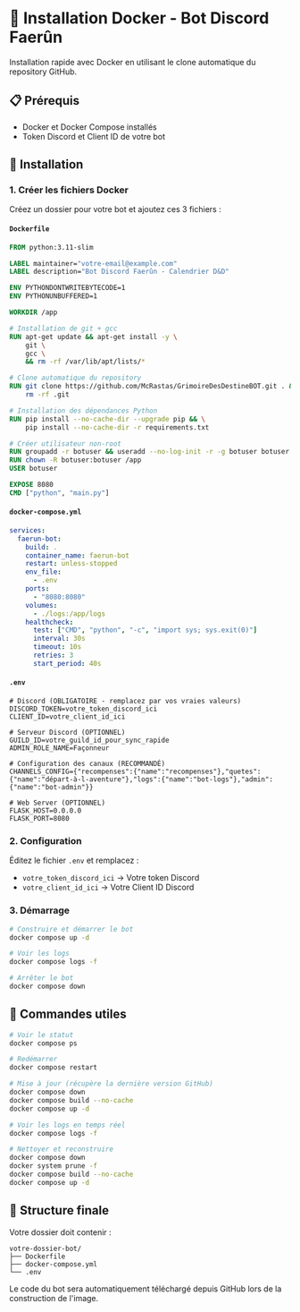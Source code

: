 # 🐳 Installation Docker - Bot Discord Faerûn

Installation rapide avec Docker en utilisant le clone automatique du repository GitHub.

## 📋 Prérequis

- Docker et Docker Compose installés
- Token Discord et Client ID de votre bot

## 🚀 Installation

### 1. Créer les fichiers Docker

Créez un dossier pour votre bot et ajoutez ces 3 fichiers :

#### `Dockerfile`
```dockerfile
FROM python:3.11-slim

LABEL maintainer="votre-email@example.com"
LABEL description="Bot Discord Faerûn - Calendrier D&D"

ENV PYTHONDONTWRITEBYTECODE=1
ENV PYTHONUNBUFFERED=1

WORKDIR /app

# Installation de git + gcc
RUN apt-get update && apt-get install -y \
    git \
    gcc \
    && rm -rf /var/lib/apt/lists/*

# Clone automatique du repository
RUN git clone https://github.com/McRastas/GrimoireDesDestineBOT.git . && \
    rm -rf .git

# Installation des dépendances Python
RUN pip install --no-cache-dir --upgrade pip && \
    pip install --no-cache-dir -r requirements.txt

# Créer utilisateur non-root
RUN groupadd -r botuser && useradd --no-log-init -r -g botuser botuser
RUN chown -R botuser:botuser /app
USER botuser

EXPOSE 8080
CMD ["python", "main.py"]
```

#### `docker-compose.yml`
```yaml
services:
  faerun-bot:
    build: .
    container_name: faerun-bot
    restart: unless-stopped
    env_file:
      - .env
    ports:
      - "8080:8080"
    volumes:
      - ./logs:/app/logs
    healthcheck:
      test: ["CMD", "python", "-c", "import sys; sys.exit(0)"]
      interval: 30s
      timeout: 10s
      retries: 3
      start_period: 40s
```

#### `.env`
```env
# Discord (OBLIGATOIRE - remplacez par vos vraies valeurs)
DISCORD_TOKEN=votre_token_discord_ici
CLIENT_ID=votre_client_id_ici

# Serveur Discord (OPTIONNEL)
GUILD_ID=votre_guild_id_pour_sync_rapide
ADMIN_ROLE_NAME=Façonneur

# Configuration des canaux (RECOMMANDÉ)
CHANNELS_CONFIG={"recompenses":{"name":"recompenses"},"quetes":{"name":"départ-à-l-aventure"},"logs":{"name":"bot-logs"},"admin":{"name":"bot-admin"}}

# Web Server (OPTIONNEL)
FLASK_HOST=0.0.0.0
FLASK_PORT=8080
```

### 2. Configuration

Éditez le fichier `.env` et remplacez :
- `votre_token_discord_ici` → Votre token Discord
- `votre_client_id_ici` → Votre Client ID Discord

### 3. Démarrage

```bash
# Construire et démarrer le bot
docker compose up -d

# Voir les logs
docker compose logs -f

# Arrêter le bot
docker compose down
```

## 🔄 Commandes utiles

```bash
# Voir le statut
docker compose ps

# Redémarrer
docker compose restart

# Mise à jour (récupère la dernière version GitHub)
docker compose down
docker compose build --no-cache
docker compose up -d

# Voir les logs en temps réel
docker compose logs -f

# Nettoyer et reconstruire
docker compose down
docker system prune -f
docker compose build --no-cache
docker compose up -d
```

## 🎯 Structure finale

Votre dossier doit contenir :
```
votre-dossier-bot/
├── Dockerfile
├── docker-compose.yml
└── .env
```

Le code du bot sera automatiquement téléchargé depuis GitHub lors de la construction de l'image.
